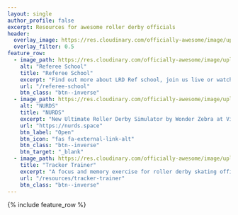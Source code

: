 ```yaml
---
layout: single
author_profile: false
excerpt: Resources for awesome roller derby officials
header:
  overlay_image: https://res.cloudinary.com/officially-awesome/image/upload/c_lfill,f_auto,h_360,q_auto,w_1280/officially-awesome/photos/P4150278_jscqxa.jpg
  overlay_filter: 0.5
feature_row:
  - image_path: https://res.cloudinary.com/officially-awesome/image/upload/f_auto,q_auto,c_lfill,g_auto,w_800,h_450/officially-awesome/photos/P4160423_ljqqsi.jpg
    alt: "Referee School"
    title: "Referee School"
    excerpt: "Find out more about LRD Ref school, join us live or watch the videos here"
    url: "/referee-school"
    btn_class: "btn--inverse"
  - image_path: https://res.cloudinary.com/officially-awesome/image/upload/c_scale,w_1600/f_auto,q_auto,c_crop,g_auto,w_800,h_450/officially-awesome/screenshots/magnet-board_wtfcoo.png
    alt: "NURDS"
    title: "NURDS"
    excerpt: "New Ultimate Roller Derby Simulator by Wonder Zebra at Vienna Roller Derby"
    url: "https://nurds.space"
    btn_label: "Open"
    btn_icon: "fas fa-external-link-alt"
    btn_class: "btn--inverse"
    btn_target: "_blank"
  - image_path: https://res.cloudinary.com/officially-awesome/image/upload/c_scale,w_1600/f_auto,q_auto,c_lfill,g_auto,w_800,h_450/officially-awesome/screenshots/tracker-trainer-2_whbfzq.png
    title: "Tracker Trainer"
    excerpt: "A focus and memory exercise for roller derby skating officials"
    url: "/resources/tracker-trainer"
    btn_class: "btn--inverse"
---
```


{% include feature_row %}
